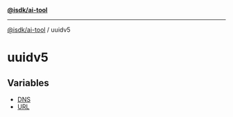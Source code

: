 [**@isdk/ai-tool**](../../README.md)

***

[@isdk/ai-tool](../../globals.md) / uuidv5

# uuidv5

## Variables

- [DNS](variables/DNS.md)
- [URL](variables/URL.md)
